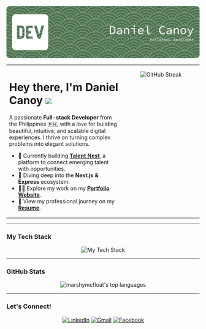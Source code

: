 <!-- 
Hello, Daniel! 
This is the final aesthetic version with the corrected, reliable link for the GitHub Streak.
-->

<!-- Main Banner -->
<p align="center"> <img src="https://raw.githubusercontent.com/marshymcfloat/marshymcfloat/main/github-header-banner.png" alt="Daniel Canoy - Full-Stack Developer Banner"> </p>

<!-- Two-Column Layout for Intro & Stats -->
<table>
  <tr>
    <td valign="top" width="60%">
      <h1>
        Hey there, I'm Daniel Canoy 
        <img src="https://media.giphy.com/media/hvRJCLFzcasrR4ia7z/giphy.gif" width="30px"/>
      </h1>
      <p>
        A passionate <strong>Full-stack Developer</strong> from the Philippines 🇵🇭, with a love for building beautiful, intuitive, and scalable digital experiences. I thrive on turning complex problems into elegant solutions.
      </p>
      <ul>
        <li>🔭 Currently building <strong><a href="https://talentnesttt.vercel.app/">Talent Nest</a></strong>, a platform to connect emerging talent with opportunities.</li>
        <li>🌱 Diving deep into the <strong>Next.js & Express</strong> ecosystem.</li>
        <li>👨‍💻 Explore my work on my <strong><a href="https://danielcanoy.vercel.app/">Portfolio Website</a></strong>.</li>
        <li>📄 View my professional journey on my <strong><a href="https://drive.google.com/file/d/10m1ACSgeCu-LXQEE5wtIVrBQBV9EwEgT/view?usp=sharing">Resume</a></strong>.</li>
      </ul>
    </td>
    <td valign="top" width="40%">
      <!-- GitHub Streak Stats - UPDATED with a more reliable link! -->
      <p align="center">
        <img  href="https://git.io/streak-stats"><img src="https://streak-stats.demolab.com?user=marshymcfloat&theme=dark&hide_border=true&short_numbers=true&card_height=300&background=45%2C418851%2C0F2711" alt="GitHub Streak"  />
      </p>
    </td>
  </tr>
</table>





---

###  My Tech Stack
<p align="center">
  <img src="https://skillicons.dev/icons?i=ts,react,nextjs,nodejs,express,mongodb,postgres,tailwind,aws,figma,git" alt="My Tech Stack"/>
</p>

---

###  GitHub Stats
<p align="center">
  <img src="https://github-readme-stats.vercel.app/api/top-langs/?username=marshymcfloat&layout=compact&hide_border=true&title_color=34D399&text_color=FFFFFF&bg_color=0D1117&border_radius=10" alt="marshymcfloat's top languages" />
</p>

---

###  Let's Connect!
<p align="center">
  <a href="https://linkedin.com/in/danimcfloat515" target="_blank" rel="noopener noreferrer"><img src="https://img.icons8.com/plasticine/100/000000/linkedin.png" width="60" alt="LinkedIn"/></a>
  <a href="mailto:canoydaniel06@gmail.com" target="_blank" rel="noopener noreferrer"><img src="https://img.icons8.com/plasticine/100/000000/gmail-new.png" width="60" alt="Gmail"/></a>
  <a href="https://fb.com/rosesrblacc" target="_blank" rel="noopener noreferrer"><img src="https://img.icons8.com/plasticine/100/000000/facebook-new.png" width="60" alt="Facebook"/></a>
</p>
